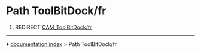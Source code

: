 # Path ToolBitDock/fr
1.  REDIRECT [CAM_ToolBitDock/fr](CAM_ToolBitDock/fr.md)



---
⏵ [documentation index](../README.md) > Path ToolBitDock/fr
